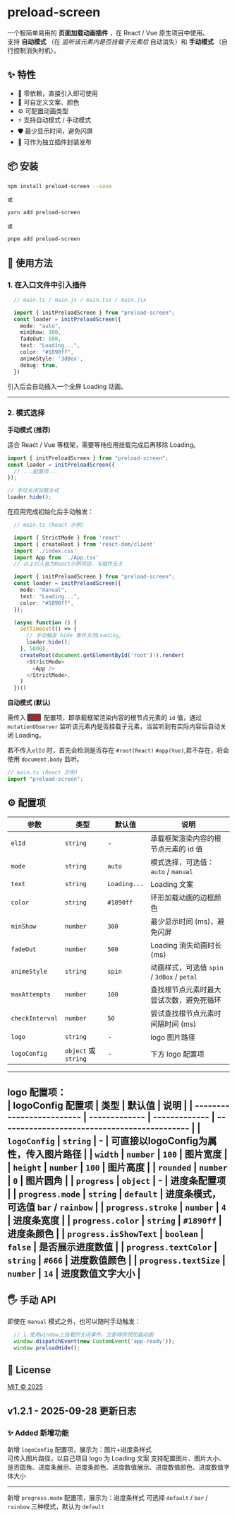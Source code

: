 # preload-screen  

一个极简单易用的 **页面加载动画插件** ，在 React / Vue 原生项目中使用。  
支持 **自动模式** （在 *监听该元素内是否挂载子元素后* 自动消失）和 **手动模式** （自行控制消失时机）。

## ✨ 特性

 - 🚀 零依赖，直接引入即可使用
 - 🎨 可自定义文案、颜色
 - ⚙️ 可配置动画类型
 - ⚡ 支持自动模式 / 手动模式
 - 🛡️ 最少显示时间，避免闪屏
 - 🔧 可作为独立插件封装发布

## 📦 安装

```bash
npm install preload-screen --save
```
```或```
```bash
yarn add preload-screen
```
```或```
```bash
pnpm add preload-screen
```

## 🔨 使用方法

### 1. 在入口文件中引入插件  
  ```ts
    // main.ts / main.js / main.tsx / main.jsx

    import { initPreloadScreen } from "preload-screen"; 
    const loader = initPreloadScreen({
      mode: "auto",
      minShow: 300,
      fadeOut: 500,
      text: "Loading...",
      color: "#1890ff",
      animeStyle: '3dBox',
      debug: true,
    })
  ```

  引入后会自动插入一个全屏 Loading 动画。

  ---

### 2. 模式选择  

  **手动模式 (推荐)**  

  适合 React / Vue 等框架，需要等待应用挂载完成后再移除 Loading。
  ```ts
  import { initPreloadScreen } from "preload-screen"; 
  const loader = initPreloadScreen({
    // ...配置项...
  });

  // 手动关闭加载方式
  loader.hide();
  ```
  在应用完成初始化后手动触发：
  ```ts
    // main.ts (React 示例)

    import { StrictMode } from 'react'
    import { createRoot } from 'react-dom/client'
    import './index.css'
    import App from './App.tsx'
    // 以上引入皆为React示例项目，与插件无关
  
    import { initPreloadScreen } from "preload-screen"; 
    const loader = initPreloadScreen({
      mode: "manual",
      text: "Loading...",
      color: "#1890ff",
    });

    (async function () {
      setTimeout(() => {
        // 手动触发 hide 事件关闭Loading,
        loader.hide();
      }, 5000);
      createRoot(document.getElementById('root')!).render(
        <StrictMode>
          <App />
        </StrictMode>,
      )
    })()
  ```

  **自动模式 (默认)**

  需传入<span style="font-weight:600;color:rgb(253, 0, 0); background-color:rgb(77, 77, 77);padding:0 3px;margin:0 3px;border-radius:3px;">elId</span> 配置项，即承载框架渲染内容的根节点元素的 ```id``` 值，通过 ```mutationObserver``` 监听该元素内是否挂载子元素，当监听到有实际内容后自动关闭 Loading。

  若不传入```elId``` 时，首先会检测是否存在 ```#root(React)``` ```#app(Vue)```,若不存在，将会使用 ```document.body``` 监听。
  
  ```ts
  // main.ts (React 示例)
  import "preload-screen";
  ```

## ⚙️ 配置项
   | 参数                | 类型                         | 默认值           | 说明                                                    |
   | ------------------- | ---------------------------- | ---------------- | ------------------------------------------------------- |
   | ```elId```          | ```string```                 | -                | 承载框架渲染内容的根节点元素的 id 值                    |
   | ```mode```          | ```string```                 | ```auto```       | 模式选择，可选值：```auto``` / ```manual```             |
   | ```text```          | ```string```                 | ```Loading...``` | Loading 文案                                            |
   | ```color```         | ```string```                 | ```#1890ff```    | 环形加载动画的边框颜色                                  |
   | ```minShow```       | ```number```                 | ```300```        | 最少显示时间 (ms)，避免闪屏                             |
   | ```fadeOut```       | ```number```                 | ```500```        | Loading 消失动画时长 (ms)                               |
   | ```animeStyle```    | ```string```                 | ```spin```       | 动画样式，可选值 ```spin``` / ```3dBox``` / ```petal``` |
   | ```maxAttempts```   | ```number```                 | ```100```        | 查找根节点元素时最大尝试次数，避免死循环                |
   | ```checkInterval``` | ```number```                 | ```50```         | 尝试查找根节点元素时间隔时间 (ms)                       |
   | ```logo```          | ```string```                 | -                | logo 图片路径                                           |
   | ```logoConfig```    | ```object``` 或 ```string``` | -                | 下方 logo 配置项                                        |
  ------------------------------------------------------------------------------------------------------------------------------------
  **logo 配置项：**  
  | logoConfig 配置项         | 类型          | 默认值        | 说明                                         |
  | ------------------------- | ------------- | ------------- | -------------------------------------------- |
  | ```logoConfig```          | ```string```  | -             | 可直接以logoConfig为属性，传入图片路径       |
  | ```width```               | ```number```  | ```100```     | 图片宽度                                     |
  | ```height```              | ```number```  | ```100```     | 图片高度                                     |
  | ```rounded```             | ```number```  | ```0```       | 图片圆角                                     |
  | ```progress```            | ```object```  | -             | 进度条配置项                                 |
  | ```progress.mode```       | ```string```  | ```default``` | 进度条模式，可选值 ```bar``` / ```rainbow``` |
  | ```progress.stroke```     | ```number```  | ```4```       | 进度条宽度                                   |
  | ```progress.color```      | ```string```  | ```#1890ff``` | 进度条颜色                                   |
  | ```progress.isShowText``` | ```boolean``` | ```false```   | 是否展示进度数值                             |
  | ```progress.textColor```  | ```string```  | ```#666```    | 进度数值颜色                                 |
  | ```progress.textSize```   | ```number```  | ```14```      | 进度数值文字大小                             |
  ------------------------------------------------------------------------------------------------------------------------------------


## 🖐 手动 API
  即使在 ```manual``` 模式之外，也可以随时手动触发：
  ```ts
    // 1.使用window上挂载的关闭事件，立即移除预加载动画
    window.dispatchEvent(new CustomEvent('app-ready'));
    window.preloadHide();
  ```
  

## 📄 License

[MIT © 2025](https://github.com/Luoyangchengxiang/preload-screen?tab=MIT-1-ov-file#)

## v1.2.1 - 2025-09-28 更新日志

### ✨ Added 新增功能 
  新增 ```logoConfig``` 配置项，展示为：图片+进度条样式  
  可传入图片路径，以自己项目 logo 为 Loading 文案
  支持配置图片、图片大小、是否圆角、进度条展示、进度条颜色、进度数值展示、进度数值颜色、进度数值字体大小
****
  新增 ```progress.mode``` 配置项，展示为：进度条样式
  可选择 ```default``` / ```bar``` / ```rainbow``` 三种模式，默认为 ```default```